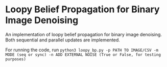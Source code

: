 # Loopy Belief Propagation for Binary Image Denoising

An implementation of loopy belief propagation for binary image denoising. Both sequential and parallel updates are implemented.

For running the code, run `python3 loopy_bp.py -p PATH TO IMAGE/CSV -m MODE (seq or sync) -n ADD EXTERNAL NOISE (True or False, for testing purposes)`

